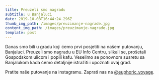 ```yaml
---
title: Preuzeli smo nagradu
subtitle: u Banjaluci
date: 2019-10-08T16:44:24.296Z
thumb_img_path: /images/preuzimanje-nagrade.jpg
content_img_path: /images/preuzimanje-nagrade.jpg
template: post
---
```

Danas smo bili u gradu koji ćemo prvi posjetiti na našem putovanju, Banjaluci. Preuzeli smo nagradu u EU Info Centru, slikali se, prošetali Gospodskom ulicom i popili kafu. 
Veselimo se ponovnom susretu sa Banjalukom kada ćemo detaljnije istražiti i upoznati ovaj grad.

Pratite naše putovanje na instagramu. Zaprati nas na [@euphoric_voyage](https://www.instagram.com/euphoric_voyage/).

